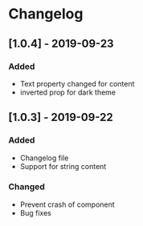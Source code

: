 # Changelog


## [1.0.4] - 2019-09-23
### Added
- Text property changed for content
- inverted prop for dark theme


## [1.0.3] - 2019-09-22
### Added
- Changelog file
- Support for string content

### Changed
- Prevent crash of component
- Bug fixes